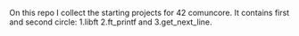 On this repo I collect the starting projects for 42 comuncore. It contains first and second circle: 1.libft 2.ft_printf and 3.get_next_line.

